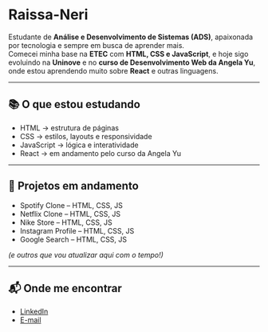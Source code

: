 # Raissa-Neri  

Estudante de **Análise e Desenvolvimento de Sistemas (ADS)**, apaixonada por tecnologia e sempre em busca de aprender mais.  
Comecei minha base na **ETEC** com **HTML, CSS e JavaScript**, e hoje sigo evoluindo na **Uninove** e no **curso de Desenvolvimento Web da Angela Yu**, onde estou aprendendo muito sobre **React** e outras linguagens.  

---

## 📚 O que estou estudando
- HTML → estrutura de páginas  
- CSS → estilos, layouts e responsividade  
- JavaScript → lógica e interatividade  
- React → em andamento pelo curso da Angela Yu  

---

## 🚀 Projetos em andamento
- Spotify Clone – HTML, CSS, JS  
- Netflix Clone – HTML, CSS, JS  
- Nike Store – HTML, CSS, JS  
- Instagram Profile – HTML, CSS, JS  
- Google Search – HTML, CSS, JS  

*(e outros que vou atualizar aqui com o tempo!)*  

--- 
## 📬 Onde me encontrar
- [LinkedIn](https://www.linkedin.com/in/raissaneri-dev)  
- [E-mail](mailto:issaneri190@gmial.com)  

